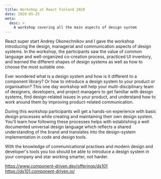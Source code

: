 ```yaml
---
title: Workshop at React Finland 2020
date: 2020-05-25
meta:
  desc: >
    A workshop covering all the main aspects of design system
---
```


React super start Andrey Okonechnikov and I gave the workshop introducing the design, managerial and communication aspects of design systems. In the workshop, the participants saw the value of common language and well-organized co-creation process, practiced UI inventory, and learned the different shapes of design systems as well as how to choose the most suitable one.

Ever wondered what is a design system and how is it different to a component library? Or how to introduce a design system to your product or organisation? This one day workshop will help your multi-disciplinary team of designers, developers, and project managers to get familiar with design systems, find design-related issues in your product, and understand how to work around them by improving product-related communication.

During this workshop participants will get a hands-on experience with basic design processes while creating and maintaining their own design system. You'll learn how following these processes helps with establishing a well documented universal design
language which reflects a shared understanding of the brand and translates into the
design-system implementation in code and design tools.

With the knowledge of communicational practises and modern design and developer's tools you too should be able to introduce a design system in your company and star working smarter, not harder.

https://www.component-driven.dev/offerings/ds101
https://ds101.component-driven.io/
